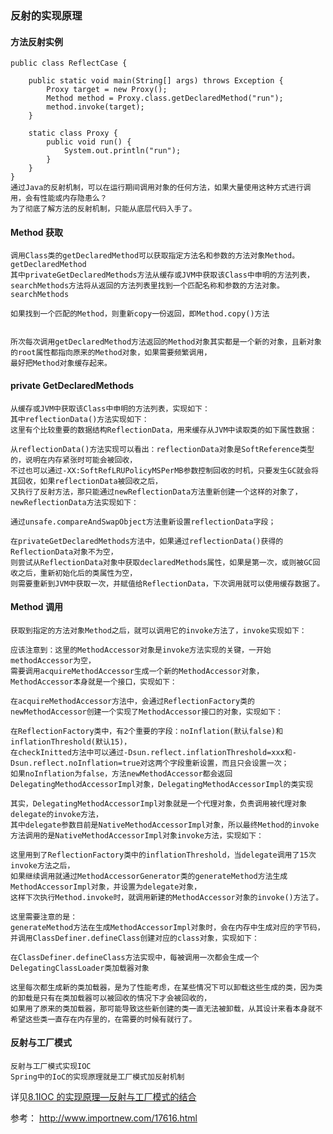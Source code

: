 ### 反射的实现原理

#### 方法反射实例

    public class ReflectCase {

        public static void main(String[] args) throws Exception {
            Proxy target = new Proxy();
            Method method = Proxy.class.getDeclaredMethod("run");
            method.invoke(target);
        }

        static class Proxy {
            public void run() {
                System.out.println("run");
            }
        }
    }
    通过Java的反射机制，可以在运行期间调用对象的任何方法，如果大量使用这种方式进行调用，会有性能或内存隐患么？
    为了彻底了解方法的反射机制，只能从底层代码入手了。

#### Method 获取

    调用Class类的getDeclaredMethod可以获取指定方法名和参数的方法对象Method。
    getDeclaredMethod
    其中privateGetDeclaredMethods方法从缓存或JVM中获取该Class中申明的方法列表，
    searchMethods方法将从返回的方法列表里找到一个匹配名称和参数的方法对象。
    searchMethods

    如果找到一个匹配的Method，则重新copy一份返回，即Method.copy()方法


    所次每次调用getDeclaredMethod方法返回的Method对象其实都是一个新的对象，且新对象的root属性都指向原来的Method对象，如果需要频繁调用，
    最好把Method对象缓存起来。

#### private GetDeclaredMethods

    从缓存或JVM中获取该Class中申明的方法列表，实现如下：
    其中reflectionData()方法实现如下：
    这里有个比较重要的数据结构ReflectionData，用来缓存从JVM中读取类的如下属性数据：

    从reflectionData()方法实现可以看出：reflectionData对象是SoftReference类型的，说明在内存紧张时可能会被回收，
    不过也可以通过-XX:SoftRefLRUPolicyMSPerMB参数控制回收的时机，只要发生GC就会将其回收，如果reflectionData被回收之后，
    又执行了反射方法，那只能通过newReflectionData方法重新创建一个这样的对象了，newReflectionData方法实现如下：

    通过unsafe.compareAndSwapObject方法重新设置reflectionData字段；

    在privateGetDeclaredMethods方法中，如果通过reflectionData()获得的ReflectionData对象不为空，
    则尝试从ReflectionData对象中获取declaredMethods属性，如果是第一次，或则被GC回收之后，重新初始化后的类属性为空，
    则需要重新到JVM中获取一次，并赋值给ReflectionData，下次调用就可以使用缓存数据了。

#### Method 调用

    获取到指定的方法对象Method之后，就可以调用它的invoke方法了，invoke实现如下：

    应该注意到：这里的MethodAccessor对象是invoke方法实现的关键，一开始methodAccessor为空，
    需要调用acquireMethodAccessor生成一个新的MethodAccessor对象，MethodAccessor本身就是一个接口，实现如下：

    在acquireMethodAccessor方法中，会通过ReflectionFactory类的newMethodAccessor创建一个实现了MethodAccessor接口的对象，实现如下：

    在ReflectionFactory类中，有2个重要的字段：noInflation(默认false)和inflationThreshold(默认15)，
    在checkInitted方法中可以通过-Dsun.reflect.inflationThreshold=xxx和-Dsun.reflect.noInflation=true对这两个字段重新设置，而且只会设置一次；
    如果noInflation为false，方法newMethodAccessor都会返回DelegatingMethodAccessorImpl对象，DelegatingMethodAccessorImpl的类实现

    其实，DelegatingMethodAccessorImpl对象就是一个代理对象，负责调用被代理对象delegate的invoke方法，
    其中delegate参数目前是NativeMethodAccessorImpl对象，所以最终Method的invoke方法调用的是NativeMethodAccessorImpl对象invoke方法，实现如下：

    这里用到了ReflectionFactory类中的inflationThreshold，当delegate调用了15次invoke方法之后，
    如果继续调用就通过MethodAccessorGenerator类的generateMethod方法生成MethodAccessorImpl对象，并设置为delegate对象，
    这样下次执行Method.invoke时，就调用新建的MethodAccessor对象的invoke()方法了。

    这里需要注意的是：
    generateMethod方法在生成MethodAccessorImpl对象时，会在内存中生成对应的字节码，并调用ClassDefiner.defineClass创建对应的class对象，实现如下：

    在ClassDefiner.defineClass方法实现中，每被调用一次都会生成一个DelegatingClassLoader类加载器对象

    这里每次都生成新的类加载器，是为了性能考虑，在某些情况下可以卸载这些生成的类，因为类的卸载是只有在类加载器可以被回收的情况下才会被回收的，
    如果用了原来的类加载器，那可能导致这些新创建的类一直无法被卸载，从其设计来看本身就不希望这些类一直存在内存里的，在需要的时候有就行了。

#### 反射与工厂模式

    反射与工厂模式实现IOC
    Spring中的IoC的实现原理就是工厂模式加反射机制

详见[8.1IOC 的实现原理—反射与工厂模式的结合](<8.reflect(反射)/8.1IOC的实现原理—反射与工厂模式的结合.md>)

参考：
http://www.importnew.com/17616.html
